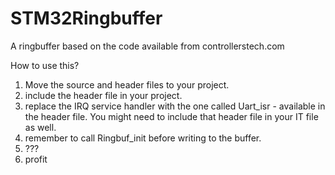 # STM32Ringbuffer
A ringbuffer based on the code available from controllerstech.com

How to use this?
1. Move the source and header files to your project.
2. include the header file in your project.
3. replace the IRQ service handler with the one called Uart_isr - available in the header file. You might need to include that header file in your IT file as well.
4. remember to call Ringbuf_init before writing to the buffer.
5. ???
6. profit
